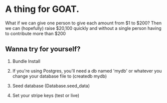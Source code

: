 A thing for GOAT.
===
What if we can give one person to give each amount from $1 to $200? Then we can (hopefully) raise $20,100 quickly and without a single person having to contribute more than $200


Wanna try for yourself?
---

1. Bundle Install

2. If you're using Postgres, you'll need a db named 'mydb' or whatever you change your database file to (createdb mydb)

3. Seed database (Database.seed_data)

4. Set your stripe keys (test or live)